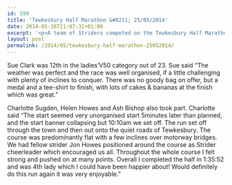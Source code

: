 ```yaml
---
id: 599
title: 'Tewkesbury Half Marathon &#8211; 25/05/2014'
date: 2014-05-26T21:07:31+01:00
excerpt: '<p>A team of Striders competed on the Tewkesbury Half Marathon on Sunday 25 May, finishing in a time of 2.00:18.</p>'
layout: post
permalink: /2014/05/tewkesbury-half-marathon-25052014/
---
```

Sue Clark was 12th in the ladies&#8217;V50 category out of 23. Sue said &#8220;The weather was perfect and the race was well organised, if a little challenging with plenty of inclines to conquer. There was no goody bag on offer, but a medal and a tee-shirt to finish, with lots of cakes & bananas at the finish which was great.&#8221;

Charlotte Sugden, Helen Howes and Ash Bishop also took part. Charlotte said &#8220;The start seemed very unorganised start 5minutes later than planned, and the start banner collapsing but 10:10am we set off. The run set off through the town and then out onto the quiet roads of Tewkesbury. The course was predominantly flat with a few inclines over motorway bridges. We had fellow strider Jon Howes positioned around the course as Strider cheerleader which encouraged us all. Throughout the whole course I felt strong and pushed on at many points. Overall I completed the half in 1:35:52 and was 4th lady which I could have been happier about! Would definitely do this run again it was very enjoyable.&#8221;